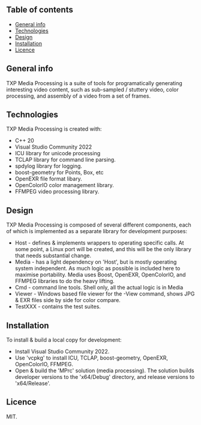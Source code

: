 ## Table of contents
* [General info](#general-info)
* [Technologies](#technologies)
* [Design](#design)
* [Installation](#installation)
* [Licence](#licence)

## General info
TXP Media Processing is a suite of tools for programatically generating interesting video content, such as sub-sampled / stuttery video, color processing, and assembly of a video from a set of frames.  

## Technologies
TXP Media Processing is created with:
* C++ 20 
* Visual Studio Community 2022
* ICU library for unicode processing 
* TCLAP library for command line parsing.
* spdylog library for logging.
* boost-geometry for Points, Box, etc
* OpenEXR file format libary.
* OpenColorIO color management library. 
* FFMPEG video processing library. 
	
## Design
TXP Media Processing is composed of several different components, each of which is implemented as a separate library for development purposes:
* Host - defines & implements wrappers to operating specific calls. At some point, a Linux port will be created, and this will be the only library that needs substantial change. 
* Media - has a light dependency on 'Host', but is mostly operating system independent. As much logic as possible is included here to maximise portability. Media uses Boost, OpenEXR, OpenColorIO, and FFMPEG libraries to do the heavy lifting. 
* Cmd - command line tools. Shell only, all the actual logic is in Media
* Viewer - Windows based file viewer for the -View command, shows JPG & EXR files side by side for color compare. 
* TestXXX - contains the test suites. 
 

## Installation
To install & build a local copy for development:
* Install Visual Studio Community 2022.  
* Use 'vcpkg' to install ICU, TCLAP, boost-geometry, OpenEXR, OpenColorIO, FFMPEG. 
* Open & build the 'MPrc' solution (media processing). The solution builds developer versions to the 'x64/Debug' directory, and release versions to 'x64/Release'.

## Licence

MIT. 
